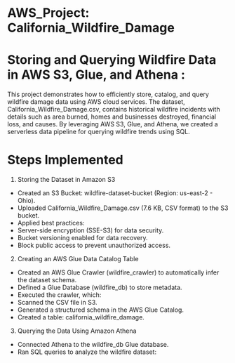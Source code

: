 # AWS_Project: California_Wildfire_Damage

# Storing and Querying Wildfire Data in AWS S3, Glue, and Athena : 
This project demonstrates how to efficiently store, catalog, and query wildfire damage data using AWS cloud services. The dataset, California_Wildfire_Damage.csv, contains historical wildfire incidents with details such as area burned, homes and businesses destroyed, financial loss, and causes. By leveraging AWS S3, Glue, and Athena, we created a serverless data pipeline for querying wildfire trends using SQL.

# Steps Implemented

1. Storing the Dataset in Amazon S3
- Created an S3 Bucket: wildfire-dataset-bucket (Region: us-east-2 - Ohio).
- Uploaded California_Wildfire_Damage.csv (7.6 KB, CSV format) to the S3 bucket.
- Applied best practices:
- Server-side encryption (SSE-S3) for data security.
- Bucket versioning enabled for data recovery.
- Block public access to prevent unauthorized access.

2. Creating an AWS Glue Data Catalog Table
- Created an AWS Glue Crawler (wildfire_crawler) to automatically infer the dataset schema.
- Defined a Glue Database (wildfire_db) to store metadata.
- Executed the crawler, which:
- Scanned the CSV file in S3.
- Generated a structured schema in the AWS Glue Catalog.
- Created a table: california_wildfire_damage.

3. Querying the Data Using Amazon Athena
- Connected Athena to the wildfire_db Glue database.
- Ran SQL queries to analyze the wildfire dataset:

